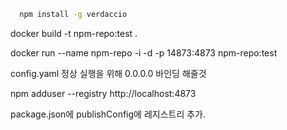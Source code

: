 

```bash
  npm install -g verdaccio
```


docker build -t npm-repo:test .

docker run --name npm-repo -i -d -p 14873:4873 npm-repo:test 


config.yaml
정상 실행을 위해 0.0.0.0 바인딩 해줄것


npm adduser --registry http://localhost:4873

package.json에 publishConfig에 레지스트리 추가.


